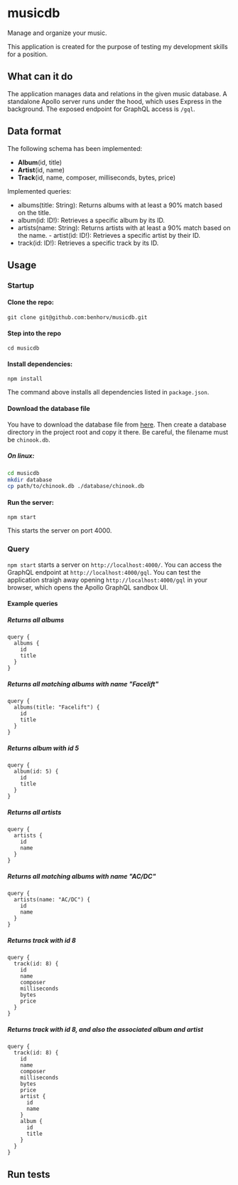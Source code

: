 # musicdb

Manage and organize your music.

This application is created for the purpose of testing my development skills for a position.


## What can it do

The application manages data and relations in the given music database.
A standalone Apollo server runs under the hood, which uses Express in the background. The exposed endpoint for GraphQL access is `/gql`.

## Data format

The following schema has been implemented:

- **Album**(id, title)
- **Artist**(id, name)
- **Track**(id, name, composer, milliseconds, bytes, price)

Implemented queries:

- albums(title: String): Returns albums with at least a 90% match based on the title.
- album(id: ID!): Retrieves a specific album by its ID.
- artists(name: String): Returns artists with at least a 90% match based on the name.
⁠- artist(id: ID!): Retrieves a specific artist by their ID.
- track(id: ID!): Retrieves a specific track by its ID.

## Usage

### Startup

#### Clone the repo:

`git clone git@github.com:benhorv/musicdb.git`

#### Step into the repo

`cd musicdb`

#### Install dependencies:

`npm install`

The command above installs all dependencies listed in `package.json`.

#### Download the database file

You have to download the database file from [here](https://www.sqlitetutorial.net/wp-content/uploads/2018/03/chinook.zip). Then create a database directory in the project root and copy it there. Be careful, the filename must be `chinook.db`.

##### On linux:

```bash
cd musicdb
mkdir database
cp path/to/chinook.db ./database/chinook.db
```

#### Run the server:

`npm start`

This starts the server on port 4000.

### Query

`npm start` starts a server on `http://localhost:4000/`. You can access the GraphQL endpoint at `http://localhost:4000/gql`.
You can test the application straigh away opening `http://localhost:4000/gql` in your browser, which opens the Apollo GraphQL sandbox UI.

#### Example queries

##### Returns all albums

```gql
query {
  albums {
    id
    title
  }
}
```

##### Returns all matching albums with name "Facelift"

```gql
query {
  albums(title: "Facelift") {
    id
    title
  }
}
```

##### Returns album with id 5

```gql
query {
  album(id: 5) {
    id
    title
  }
}
```

##### Returns all artists

```gql
query {
  artists {
    id
    name
  }
}
```

##### Returns all matching albums with name "AC/DC"

```gql
query {
  artists(name: "AC/DC") {
    id
    name
  }
}
```

##### Returns track with id 8

```gql
query {
  track(id: 8) {
    id
    name
    composer
    milliseconds
    bytes
    price
  }
}
```

##### Returns track with id 8, and also the associated album and artist

```gql
query {
  track(id: 8) {
    id
    name
    composer
    milliseconds
    bytes
    price
    artist {
      id
      name
    }
    album {
      id
      title
    }
  }
}
```

## Run tests